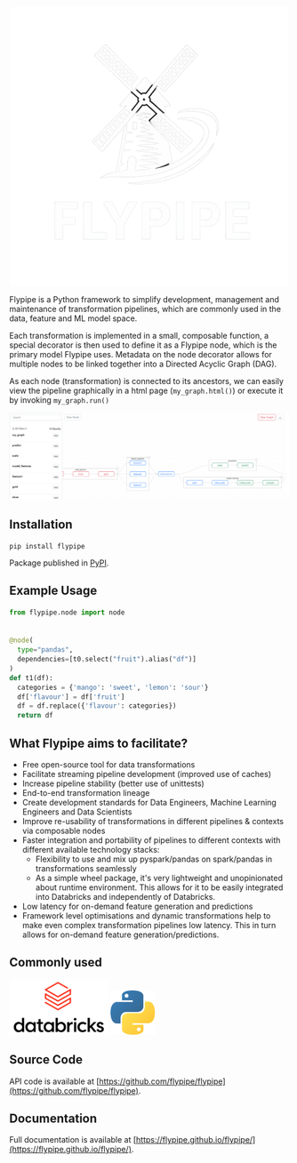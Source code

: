 <div style="text-align: center;">
  <img src="docs/images/logo_white.png#only-dark" alt="Flypipe" width="500px"/>
</div>

Flypipe is a Python framework to simplify development, management and maintenance of transformation pipelines, which are 
commonly used in the data, feature and ML model space.

Each transformation is implemented in a small, composable function, a special decorator is then used to define it as a 
Flypipe node, which is the primary model Flypipe uses. Metadata on the node decorator allows for multiple nodes to be 
linked together into a Directed Acyclic Graph (DAG). 

As each node (transformation) is connected to its ancestors, we can easily view the pipeline graphically in a html page 
(`my_graph.html()`) or execute it by invoking `my_graph.run()`

![Flypipe Graph Pipeline](docs/images/flypipe_pipelines.png)

## Installation

```
pip install flypipe
```

Package published in [PyPI](https://pypi.org/project/flypipe/).

## Example Usage

```python
from flypipe.node import node


@node(
  type="pandas",
  dependencies=[t0.select("fruit").alias("df")]
)
def t1(df):
  categories = {'mango': 'sweet', 'lemon': 'sour'}
  df['flavour'] = df['fruit']
  df = df.replace({'flavour': categories})
  return df
```

## What Flypipe aims to facilitate?

- Free open-source tool for data transformations
- Facilitate streaming pipeline development (improved use of caches)  
- Increase pipeline stability (better use of unittests)
- End-to-end transformation lineage
- Create development standards for Data Engineers, Machine Learning Engineers and Data Scientists
- Improve re-usability of transformations in different pipelines & contexts via composable nodes
- Faster integration and portability of pipelines to different contexts with different available technology stacks:
  - Flexibility to use and mix up pyspark/pandas on spark/pandas in transformations seamlessly
  - As a simple wheel package, it's very lightweight and unopinionated about runtime environment. This allows for it to 
  be easily integrated into Databricks and independently of Databricks. 
- Low latency for on-demand feature generation and predictions
- Framework level optimisations and dynamic transformations help to make even complex transformation pipelines low 
latency. This in turn allows for on-demand feature generation/predictions.

## Commonly used

<p float="left">
  <img src="docs/images/databricks_logo.png" alt="Databricks" style="height:100px;"/>
  <img src="docs/images/python.png" alt="Python" style="height:80px;"/>
</p>

## Source Code

API code is available at [https://github.com/flypipe/flypipe](https://github.com/flypipe/flypipe).

## Documentation

Full documentation is available at [https://flypipe.github.io/flypipe/](https://flypipe.github.io/flypipe/).